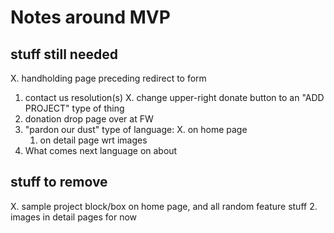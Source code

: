 # Notes around MVP

## stuff still needed
X. handholding page preceding redirect to form
1. contact us resolution(s)
X. change upper-right donate button to an "ADD PROJECT" type of thing
1. donation drop page over at FW
1. "pardon our dust" type of language:
   X. on home page
   1. on detail page wrt images
1. What comes next language on about

## stuff to remove
X. sample project block/box on home page, and all random feature stuff
2. images in detail pages for now

